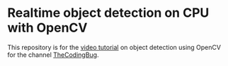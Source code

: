 # Realtime object detection on CPU with OpenCV

This repository is for the [video tutorial](https://youtu.be/hVavSe60M3g) on object detection using OpenCV for the channel [TheCodingBug](https://www.youtube.com/c/TheCodingBug?sub_confirmation=1).
